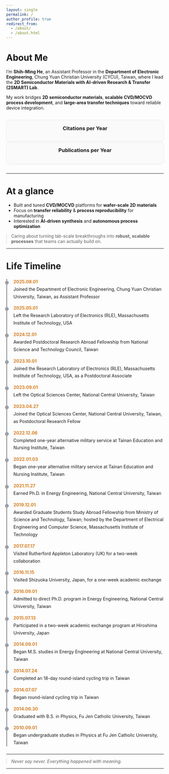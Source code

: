 ```yaml
---
layout: single
permalink: /
author_profile: true
redirect_from: 
  - /about/
  - /about.html
---
```


<h1>About Me</h1>
<p>
I’m <strong>Shih-Ming He</strong>, an Assistant Professor in the <strong>Department of Electronic Engineering</strong>, Chung Yuan Christian University (CYCU), Taiwan, where I lead the <strong>2D Semiconductor Materials with AI-driven Research &amp; Transfer (2SMART) Lab</strong>.
</p>
<p>
My work bridges <strong>2D semiconductor materials</strong>, <strong>scalable CVD/MOCVD process development</strong>, and <strong>large-area transfer techniques</strong> toward reliable device integration.
</p>

<div style="display: flex; flex-wrap: wrap; justify-content: space-between; align-items: center; margin: 30px 0;">
  <div style="flex: 1 1 48%; min-width: 300px; background: #fafafa; border: 1px solid #eee; border-radius: 12px; padding: 16px; box-shadow: 0 1px 4px rgba(0,0,0,0.05);">
    <h3 style="text-align:center; margin-top:0;">Citations per Year</h3>
    <canvas id="citationChart" style="width:100%; height:300px;"></canvas>
  </div>
  <div style="flex: 1 1 48%; min-width: 300px; background: #fafafa; border: 1px solid #eee; border-radius: 12px; padding: 16px; box-shadow: 0 1px 4px rgba(0,0,0,0.05);">
    <h3 style="text-align:center; margin-top:0;">Publications per Year</h3>
    <canvas id="pubChart" style="width:100%; height:300px;"></canvas>
  </div>
</div>

<script src="https://cdn.jsdelivr.net/npm/chart.js"></script>
<script>
// 用 setTimeout 確保在 Jekyll DOM 完成後執行
setTimeout(() => {
  const citationCtx = document.getElementById('citationChart')?.getContext('2d');
  const pubCtx = document.getElementById('pubChart')?.getContext('2d');
  if (!citationCtx || !pubCtx) return;

  new Chart(citationCtx, {
    type: 'line',
    data: {
      labels: ['2015','2016','2017','2018','2019','2020','2021','2022','2023','2024','2025'],
      datasets: [{
        label: 'Citations',
        data: [0, 5, 12, 25, 40, 60, 95, 130, 180, 240, 300],
        borderColor: '#4A90E2',
        backgroundColor: 'rgba(74,144,226,0.15)',
        fill: true,
        tension: 0.3,
        pointRadius: 3
      }]
    },
    options: {
      scales: {
        y: { beginAtZero: true, title: { display: true, text: 'Citations' } },
        x: { title: { display: true, text: 'Year' } }
      },
      plugins: { legend: { display: false } }
    }
  });

  new Chart(pubCtx, {
    type: 'bar',
    data: {
      labels: ['2015','2016','2017','2018','2019','2020','2021','2022','2023','2024','2025'],
      datasets: [
        { label: 'Journal Papers', data: [0,2,0,0,2,1,1,2,0,1,2], backgroundColor: '#D6B89C' },
        { label: 'Conference Papers', data: [0,1,2,1,3,1,1,1,0,0,0], backgroundColor: '#A8B695' },
        { label: 'Technical Reports', data: [1,1,0,0,0,0,0,0,0,0,0], backgroundColor: '#8392A7' }
      ]
    },
    options: {
      responsive: true,
      scales: {
        y: { beginAtZero: true, title: { display: true, text: 'Publications' } },
        x: { title: { display: true, text: 'Year' } }
      },
      plugins: { legend: { position: 'bottom' } }
    }
  });
}, 500);
</script>

<hr>




<h1>At a glance</h1>
<ul>
  <li>Built and tuned <strong>CVD/MOCVD</strong> platforms for <strong>wafer-scale 2D materials</strong></li>
  <li>Focus on <strong>transfer reliability</strong> &amp; <strong>process reproducibility</strong> for manufacturing</li>
  <li>Interested in <strong>AI-driven synthesis</strong> and <strong>autonomous process optimization</strong></li>
</ul>
<blockquote>
  Caring about turning lab-scale breakthroughs into <strong>robust, scalable processes</strong> that teams can actually build on.
</blockquote>

<hr>

<h1>Life Timeline</h1>
<div class="timeline">
  <div class="tl-item">
    <div class="tl-date">2025.08.01</div>
    <div class="tl-content">Joined the Department of Electronic Engineering, Chung Yuan Christian University, Taiwan, as Assistant Professor</div>
  </div>

  <div class="tl-item">
    <div class="tl-date">2025.05.01</div>
    <div class="tl-content">Left the Research Laboratory of Electronics (RLE), Massachusetts Institute of Technology, USA</div>
  </div>

  <div class="tl-item">
    <div class="tl-date">2024.12.01</div>
    <div class="tl-content">Awarded Postdoctoral Research Abroad Fellowship from National Science and Technology Council, Taiwan</div>
  </div>

  <div class="tl-item">
    <div class="tl-date">2023.10.01</div>
    <div class="tl-content">Joined the Research Laboratory of Electronics (RLE), Massachusetts Institute of Technology, USA, as a Postdoctoral Associate</div>
  </div>

  <div class="tl-item">
    <div class="tl-date">2023.09.01</div>
    <div class="tl-content">Left the Optical Sciences Center, National Central University, Taiwan</div>
  </div>

  <div class="tl-item">
    <div class="tl-date">2023.04.27</div>
    <div class="tl-content">Joined the Optical Sciences Center, National Central University, Taiwan, as Postdoctoral Research Fellow</div>
  </div>

  <div class="tl-item">
    <div class="tl-date">2022.12.06</div>
    <div class="tl-content">Completed one-year alternative military service at Tainan Education and Nursing Institute, Taiwan</div>
  </div>

  <div class="tl-item">
    <div class="tl-date">2022.01.03</div>
    <div class="tl-content">Began one-year alternative military service at Tainan Education and Nursing Institute, Taiwan</div>
  </div>
  
  <div class="tl-item">
    <div class="tl-date">2021.11.27</div>
    <div class="tl-content">Earned Ph.D. in Energy Engineering, National Central University, Taiwan</div>
  </div>

  <div class="tl-item">
    <div class="tl-date">2019.12.01</div>
    <div class="tl-content">Awarded Graduate Students Study Abroad Fellowship from Ministry of Science and Technology, Taiwan; hosted by the Department of Electrical Engineering and Computer Science, Massachusetts Institute of Technology</div>
  </div>

  <div class="tl-item">
    <div class="tl-date">2017.07.17</div>
    <div class="tl-content">Visited Rutherford Appleton Laboratory (UK) for a two-week collaboration</div>
  </div>

  <div class="tl-item">
    <div class="tl-date">2016.11.15</div>
    <div class="tl-content">Visited Shizuoka University, Japan, for a one-week academic exchange</div>
  </div>

  <div class="tl-item">
    <div class="tl-date">2016.09.01</div>
    <div class="tl-content">Admitted to direct Ph.D. program in Energy Engineering, National Central University, Taiwan</div>
  </div>

  <div class="tl-item">
    <div class="tl-date">2015.07.13</div>
    <div class="tl-content">Participated in a two-week academic exchange program at Hiroshima University, Japan</div>
  </div>

  <div class="tl-item">
    <div class="tl-date">2014.09.01</div>
    <div class="tl-content">Began M.S. studies in Energy Engineering at National Central University, Taiwan</div>
  </div>

  <div class="tl-item">
    <div class="tl-date">2014.07.24</div>
    <div class="tl-content">Completed an 18-day round-island cycling trip in Taiwan</div>
  </div>
  
  <div class="tl-item">
    <div class="tl-date">2014.07.07</div>
    <div class="tl-content">Began round-island cycling trip in Taiwan</div>
  </div>

  <div class="tl-item">
    <div class="tl-date">2014.06.30</div>
    <div class="tl-content">Graduated with B.S. in Physics, Fu Jen Catholic University, Taiwan</div>
  </div>
  
  <div class="tl-item">
    <div class="tl-date">2010.09.01</div>
    <div class="tl-content">Began undergraduate studies in Physics at Fu Jen Catholic University, Taiwan</div>
  </div>
</div>

<!-- Style -->
<style>
/* Timeline */
.timeline { border-left: 3px solid #9aa0a6; margin: 24px 0; padding-left: 20px; }
.tl-item { margin: 16px 0; position: relative; }
.tl-item::before {
  content: ""; width: 12px; height: 12px; background: #9aa0a6; border-radius: 50%;
  position: absolute; left: -27px; top: 6px;
}
.tl-date { font-weight: 700; color: #e67e22; margin-bottom: 4px; }
.tl-content { line-height: 1.7; }

/* Spacing & mobile tweaks */
blockquote { margin: 12px 0 0 0; }
@media (max-width: 640px) {
  .timeline { padding-left: 16px; }
  .tl-item::before { left: -24px; }
  .tl-date { display: block; margin-bottom: 2px; }
}
</style>

<hr>

<blockquote><em>Never say never. Everything happened with meaning.</em></blockquote>

<hr>
